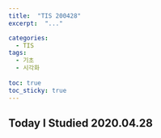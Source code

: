 ```yaml
---
title:  "TIS 200428"
excerpt:  "..."

categories:
  - TIS
tags:
  - 기초
  - 시각화
  
toc: true
toc_sticky: true
---
```


## Today I Studied 2020.04.28
